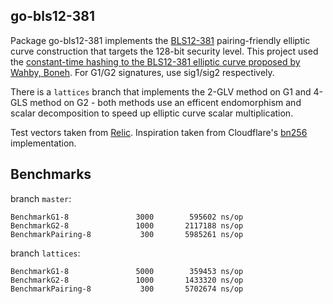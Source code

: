 ## go-bls12-381

Package go-bls12-381 implements the [BLS12-381](https://electriccoin.co/blog/new-snark-curve/) pairing-friendly elliptic curve construction that targets the 128-bit security level. This project used the [constant-time hashing to the BLS12-381 elliptic curve proposed by Wahby, Boneh](https://eprint.iacr.org/2019/403.pdf). For G1/G2 signatures, use sig1/sig2 respectively.

There is a `lattices` branch that implements the 2-GLV method on G1 and 4-GLS method on G2 - both methods use an efficent endomorphism and scalar decomposition to speed up elliptic curve scalar multiplication.

Test vectors taken from [Relic](https://github.com/relic-toolkit/relic).
Inspiration taken from Cloudflare's [bn256](https://github.com/cloudflare/bn256) implementation.

## Benchmarks

branch `master`:

```
BenchmarkG1-8        	    3000	    595602 ns/op
BenchmarkG2-8        	    1000	   2117188 ns/op
BenchmarkPairing-8   	     300	   5985261 ns/op
```

branch `lattices`:

```
BenchmarkG1-8        	    5000	    359453 ns/op
BenchmarkG2-8        	    1000	   1433320 ns/op
BenchmarkPairing-8   	     300	   5702674 ns/op
```
